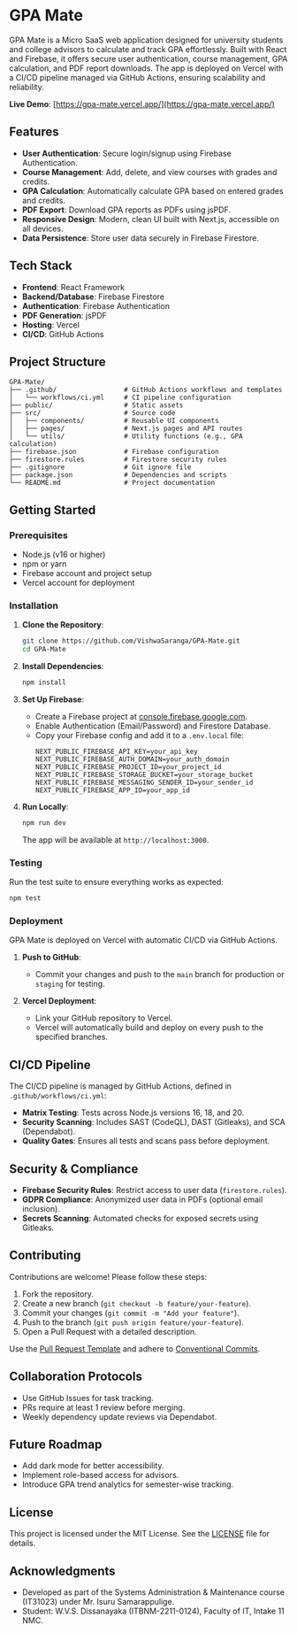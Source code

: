 # GPA Mate

GPA Mate is a Micro SaaS web application designed for university students and college advisors to calculate and track GPA effortlessly. Built with React and Firebase, it offers secure user authentication, course management, GPA calculation, and PDF report downloads. The app is deployed on Vercel with a CI/CD pipeline managed via GitHub Actions, ensuring scalability and reliability.

**Live Demo**: [https://gpa-mate.vercel.app/](https://gpa-mate.vercel.app/)

## Features

- **User Authentication**: Secure login/signup using Firebase Authentication.
- **Course Management**: Add, delete, and view courses with grades and credits.
- **GPA Calculation**: Automatically calculate GPA based on entered grades and credits.
- **PDF Export**: Download GPA reports as PDFs using jsPDF.
- **Responsive Design**: Modern, clean UI built with Next.js, accessible on all devices.
- **Data Persistence**: Store user data securely in Firebase Firestore.

## Tech Stack

- **Frontend**: React Framework
- **Backend/Database**: Firebase Firestore
- **Authentication**: Firebase Authentication
- **PDF Generation**: jsPDF
- **Hosting**: Vercel
- **CI/CD**: GitHub Actions

## Project Structure

```
GPA-Mate/
├── .github/                 # GitHub Actions workflows and templates
│   └── workflows/ci.yml     # CI pipeline configuration
├── public/                  # Static assets
├── src/                     # Source code
│   ├── components/          # Reusable UI components
│   ├── pages/               # Next.js pages and API routes
│   └── utils/               # Utility functions (e.g., GPA calculation)
├── firebase.json            # Firebase configuration
├── firestore.rules          # Firestore security rules
├── .gitignore               # Git ignore file
├── package.json             # Dependencies and scripts
└── README.md                # Project documentation
```

## Getting Started

### Prerequisites

- Node.js (v16 or higher)
- npm or yarn
- Firebase account and project setup
- Vercel account for deployment

### Installation

1. **Clone the Repository**:
   ```bash
   git clone https://github.com/VishwaSaranga/GPA-Mate.git
   cd GPA-Mate
   ```

2. **Install Dependencies**:
   ```bash
   npm install
   ```

3. **Set Up Firebase**:
   - Create a Firebase project at [console.firebase.google.com](https://console.firebase.google.com/).
   - Enable Authentication (Email/Password) and Firestore Database.
   - Copy your Firebase config and add it to a `.env.local` file:
     ```
     NEXT_PUBLIC_FIREBASE_API_KEY=your_api_key
     NEXT_PUBLIC_FIREBASE_AUTH_DOMAIN=your_auth_domain
     NEXT_PUBLIC_FIREBASE_PROJECT_ID=your_project_id
     NEXT_PUBLIC_FIREBASE_STORAGE_BUCKET=your_storage_bucket
     NEXT_PUBLIC_FIREBASE_MESSAGING_SENDER_ID=your_sender_id
     NEXT_PUBLIC_FIREBASE_APP_ID=your_app_id
     ```

4. **Run Locally**:
   ```bash
   npm run dev
   ```
   The app will be available at `http://localhost:3000`.

### Testing

Run the test suite to ensure everything works as expected:
```bash
npm test
```

### Deployment

GPA Mate is deployed on Vercel with automatic CI/CD via GitHub Actions.

1. **Push to GitHub**:
   - Commit your changes and push to the `main` branch for production or `staging` for testing.

2. **Vercel Deployment**:
   - Link your GitHub repository to Vercel.
   - Vercel will automatically build and deploy on every push to the specified branches.

## CI/CD Pipeline

The CI/CD pipeline is managed by GitHub Actions, defined in `.github/workflows/ci.yml`:
- **Matrix Testing**: Tests across Node.js versions 16, 18, and 20.
- **Security Scanning**: Includes SAST (CodeQL), DAST (Gitleaks), and SCA (Dependabot).
- **Quality Gates**: Ensures all tests and scans pass before deployment.

## Security & Compliance

- **Firebase Security Rules**: Restrict access to user data (`firestore.rules`).
- **GDPR Compliance**: Anonymized user data in PDFs (optional email inclusion).
- **Secrets Scanning**: Automated checks for exposed secrets using Gitleaks.

## Contributing

Contributions are welcome! Please follow these steps:

1. Fork the repository.
2. Create a new branch (`git checkout -b feature/your-feature`).
3. Commit your changes (`git commit -m "Add your feature"`).
4. Push to the branch (`git push origin feature/your-feature`).
5. Open a Pull Request with a detailed description.

Use the [Pull Request Template](.github/pull_request_template.md) and adhere to [Conventional Commits](https://www.conventionalcommits.org/).

## Collaboration Protocols

- Use GitHub Issues for task tracking.
- PRs require at least 1 review before merging.
- Weekly dependency update reviews via Dependabot.

## Future Roadmap

- Add dark mode for better accessibility.
- Implement role-based access for advisors.
- Introduce GPA trend analytics for semester-wise tracking.

## License

This project is licensed under the MIT License. See the [LICENSE](LICENSE) file for details.

## Acknowledgments

- Developed as part of the Systems Administration & Maintenance course (IT31023) under Mr. Isuru Samarappulige.
- Student: W.V.S. Dissanayaka (ITBNM-2211-0124), Faculty of IT, Intake 11 NMC.
